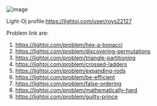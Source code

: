 ![image](https://github.com/ShantoOBS/Light-Oj/assets/121443679/cd8210eb-e407-4725-a6a3-02cb1af26cc6)

Light-Oj profile:https://lightoj.com/user/roys22127

Problem link are:
1. https://lightoj.com/problem/hex-a-bonacci </br>
2. https://lightoj.com/problem/discovering-permutations </br>
3. https://lightoj.com/problem/triangle-partitioning </br>
4. https://lightoj.com/problem/crossed-ladders</br>
5. https://lightoj.com/problem/expanding-rods</br>
6. https://lightoj.com/problem/be-efficient</br>
7. https://lightoj.com/problem/false-ordering
8. https://lightoj.com/problem/mathematically-hard
9. https://lightoj.com/problem/guilty-prince





